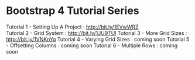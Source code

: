 # Bootstrap 4 Tutorial Series

Tutorial 1 - Setting Up A Project : http://bit.ly/1EVwWRZ <br />
Tutorial 2 - Grid System : http://bit.ly/1JU9TUl
Tutorial 3 - More Grid Sizes : http://bit.ly/1VNKnYq
Tutorial 4 - Varying Grid Sizes : coming soon
Tutorial 5 - Offsetting Columns : coming soon
Tutorial 6 - Multiple Rows : coming soon
